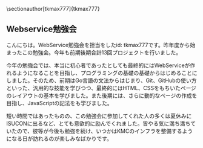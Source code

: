 \sectionauthor[tkmax777]{tkmax777}

## Webservice勉強会
こんにちは。WebService勉強会を担当をしたid: tkmax777です。昨年度から始まったこの勉強会。今年も前期後期合計13回プロジェクトを行いました。

今年の勉強会では、本当に初心者であったとしても最終的にはWebServiceが作れるようになることを目指し、プログラミングの基礎の基礎からはじめることにしました。そのため、前期はGo言語の文法からはじまり、Git、GitHubの使い方といった、汎用的な技能を学びつつ、最終的にはHTML、CSSをもちいたページのレイアウトの基本を学びました。また後期には、さらに動的なページの作成を目指し、JavaScriptの記法をも学びました。

短い時間ではあったものの、この勉強会に参加してくれた人の多くは夏休みにISUCONに出るなど、とても意欲的に励んでくれました。皆やる気に満ち満ちていたので、彼等が今後も勉強を続け、いつかはKMCのインフラを整備するようになる日が訪れるのが楽しみなばかりです。
